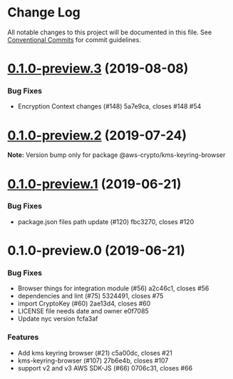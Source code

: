 # Change Log

All notable changes to this project will be documented in this file.
See [Conventional Commits](https://conventionalcommits.org) for commit guidelines.

# [0.1.0-preview.3](/compare/@aws-crypto/kms-keyring-browser@0.1.0-preview.2...@aws-crypto/kms-keyring-browser@0.1.0-preview.3) (2019-08-08)


### Bug Fixes

* Encryption Context changes (#148) 5a7e9ca, closes #148 #54





# [0.1.0-preview.2](/compare/@aws-crypto/kms-keyring-browser@0.1.0-preview.1...@aws-crypto/kms-keyring-browser@0.1.0-preview.2) (2019-07-24)

**Note:** Version bump only for package @aws-crypto/kms-keyring-browser





# [0.1.0-preview.1](/compare/@aws-crypto/kms-keyring-browser@0.1.0-preview.0...@aws-crypto/kms-keyring-browser@0.1.0-preview.1) (2019-06-21)


### Bug Fixes

* package.json files path update (#120) fbc3270, closes #120





# 0.1.0-preview.0 (2019-06-21)


### Bug Fixes

* Browser things for integration module (#56) a2c46c1, closes #56
* dependencies and lint (#75) 5324491, closes #75
* import CryptoKey (#60) 2ae13d4, closes #60
* LICENSE file needs date and owner e0f7085
* Update nyc version fcfa3af


### Features

* Add kms keyring browser (#21) c5a00dc, closes #21
* kms-keyring-browser (#107) 27b6e4b, closes #107
* support v2 and v3 AWS SDK-JS (#66) 0706c31, closes #66
